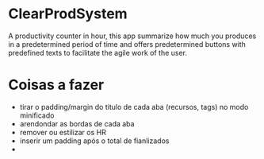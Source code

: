 # ClearProdSystem
A productivity counter in hour, this app summarize how much you produces in a predetermined period of time and offers predetermined buttons with predefined texts to facilitate the agile work of the user.

# Coisas a fazer 
- tirar o padding/margin do titulo de cada aba (recursos, tags) no modo minificado
- arendondar as bordas de cada aba
- remover ou estilizar os HR
- inserir um padding após o total de fianlizados
- 